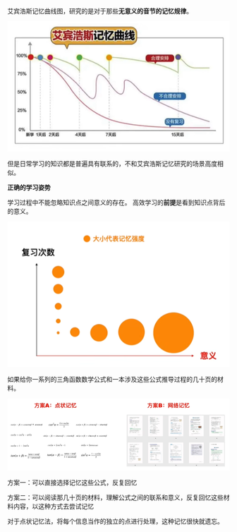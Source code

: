 艾宾浩斯记忆曲线图，研究的是对于那些**无意义的音节的记忆规律**。

![image-20230516163739679](images/image-20230516163739679.png)

但是日常学习的知识都是普遍具有联系的，不和艾宾浩斯记忆研究的场景高度相似。



**正确的学习姿势**

学习过程中不能忽略知识点之间意义的存在。
高效学习的**前提**是看到知识点背后的意义。

![image-20230516164037869](images/image-20230516164037869.png)



如果给你一系列的三角函数数学公式和一本涉及这些公式推导过程的几十页的材料。

![image-20230516164432192](images/image-20230516164432192.png)

方案一：可以直接选择记忆这些公式，反复回忆

方案二：可以阅读那几十页的材料，理解公式之间的联系和意义，反复回忆这些材料内容，以这种方式去尝试记忆

对于点状记忆法，将每个信息当作的独立的点进行处理，这种记忆很快就遗忘。



 

